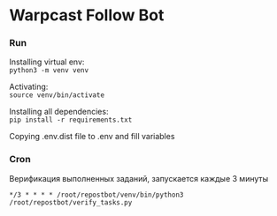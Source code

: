 # Warpcast Follow Bot

### Run

Installing virtual env: \
`python3 -m venv venv`

Activating: \
`source venv/bin/activate`

Installing all dependencies: \
`pip install -r requirements.txt`

Copying .env.dist file to .env and fill variables


### Cron
 
Верификация выполненных заданий, запускается каждые 3 минуты

`*/3 * * * * /root/repostbot/venv/bin/python3 /root/repostbot/verify_tasks.py`